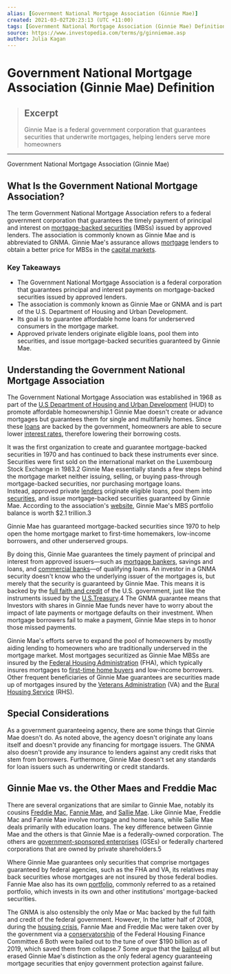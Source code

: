 ```yaml
---
alias: [Government National Mortgage Association (Ginnie Mae)]
created: 2021-03-02T20:23:13 (UTC +11:00)
tags: [Government National Mortgage Association (Ginnie Mae) Definition, Government National Mortgage Association (Ginnie Mae)]
source: https://www.investopedia.com/terms/g/ginniemae.asp
author: Julia Kagan
---
```


# Government National Mortgage Association (Ginnie Mae) Definition

> ## Excerpt
> Ginnie Mae is a federal government corporation that guarantees securities that underwrite mortgages, helping lenders serve more homeowners

---

Government National Mortgage Association (Ginnie Mae)
## What Is the Government National Mortgage Association?

The term Government National Mortgage Association refers to a federal government corporation that guarantees the timely payment of principal and interest on [mortgage-backed securities](https://www.investopedia.com/terms/m/mbs.asp) (MBSs) issued by approved lenders. The association is commonly known as Ginnie Mae and is abbreviated to GNMA. Ginnie Mae's assurance allows [mortgage](https://www.investopedia.com/terms/m/mortgage.asp) lenders to obtain a better price for MBSs in the [capital markets](https://www.investopedia.com/terms/c/capitalmarkets.asp).

### Key Takeaways

-   The Government National Mortgage Association is a federal corporation that guarantees principal and interest payments on mortgage-backed securities issued by approved lenders.
-   The association is commonly known as Ginnie Mae or GNMA and is part of the U.S. Department of Housing and Urban Development.
-   Its goal is to guarantee affordable home loans for underserved consumers in the mortgage market.
-   Approved private lenders originate eligible loans, pool them into securities, and issue mortgage-backed securities guaranteed by Ginnie Mae.

## Understanding the Government National Mortgage Association

The Government National Mortgage Association was established in 1968 as part of the [U.S Department of Housing and Urban Development](https://www.investopedia.com/terms/u/us-department-housing-urban-development-hud.asp) (HUD) to promote affordable homeownership.1 Ginnie Mae doesn't create or advance mortgages but guarantees them for single and multifamily homes. Since these [loans](https://www.investopedia.com/terms/l/loan.asp) are backed by the government, homeowners are able to secure lower [interest rates](https://www.investopedia.com/terms/i/interestrate.asp), therefore lowering their borrowing costs.

It was the first organization to create and guarantee mortgage-backed securities in 1970 and has continued to back these instruments ever since. Securities were first sold on the international market on the Luxembourg Stock Exchange in 1983.2 Ginnie Mae essentially stands a few steps behind the mortgage market neither issuing, selling, or buying pass-through mortgage-backed securities, nor purchasing mortgage loans. Instead, approved private [lenders](https://www.investopedia.com/terms/l/lender.asp) originate eligible loans, pool them into [securities](https://www.investopedia.com/terms/s/security.asp), and issue mortgage-backed securities guaranteed by Ginnie Mae. According to the association's [website](https://www.ginniemae.gov/pages/default.aspx), Ginnie Mae's MBS portfolio balance is worth $2.1 trillion.3

Ginnie Mae has guaranteed mortgage-backed securities since 1970 to help open the home mortgage market to first-time homemakers, low-income borrowers, and other underserved groups.

By doing this, Ginnie Mae guarantees the timely payment of principal and interest from approved issuers—such as [mortgage bankers](https://www.investopedia.com/terms/m/mortgagebanker.asp), savings and loans, and [commercial banks](https://www.investopedia.com/terms/c/commercialbank.asp)—of qualifying loans. An investor in a GNMA security doesn't know who the underlying issuer of the mortgages is, but merely that the security is guaranteed by Ginnie Mae. This means it is backed by the [full faith and credit](https://www.investopedia.com/terms/f/full-faith-credit.asp) of the U.S. government, just like the instruments issued by the [U.S.Treasury](https://www.investopedia.com/terms/u/ustreasury.asp).4 The GNMA guarantee means that Investors with shares in Ginnie Mae funds never have to worry about the impact of late payments or mortgage defaults on their investment. When mortgage borrowers fail to make a payment, Ginnie Mae steps in to honor those missed payments. 

Ginnie Mae's efforts serve to expand the pool of homeowners by mostly aiding lending to homeowners who are traditionally underserved in the mortgage market. Most mortgages securitized as Ginnie Mae MBSs are insured by the [Federal Housing Administration](https://www.investopedia.com/terms/f/federal-housing-administration.asp) (FHA), which typically insures mortgages to [first-time home buyers](https://www.investopedia.com/terms/f/firsttimehomebuyer.asp) and low-income borrowers. Other frequent beneficiaries of Ginnie Mae guarantees are securities made up of mortgages insured by the [Veterans Administration](https://www.investopedia.com/terms/v/veterans-administration.asp) (VA) and the [Rural Housing Service](https://www.investopedia.com/terms/r/rhs.asp) (RHS). 

## Special Considerations

As a government guaranteeing agency, there are some things that Ginnie Mae doesn't do. As noted above, the agency doesn't originate any loans itself and doesn't provide any financing for mortgage issuers. The GNMA also doesn't provide any insurance to lenders against any credit risks that stem from borrowers. Furthermore, Ginnie Mae doesn't set any standards for loan issuers such as underwriting or credit standards.

## Ginnie Mae vs. the Other Maes and Freddie Mac

There are several organizations that are similar to Ginnie Mae, notably its cousins [Freddie Mac](https://www.investopedia.com/terms/f/freddiemac.asp), [Fannie Mae](https://www.investopedia.com/mortgage/fannie-mae-loans/), and [Sallie Mae](https://www.investopedia.com/terms/s/salliemae.asp). Like Ginnie Mae, Freddie Mac and Fannie Mae involve mortgage and home loans, while Sallie Mae deals primarily with education loans. The key difference between Ginnie Mae and the others is that Ginnie Mae is a federally-owned corporation. The others are [government-sponsored enterprises](https://www.investopedia.com/terms/g/gse.asp) (GSEs) or federally chartered corporations that are owned by private shareholders.5 

Where Ginnie Mae guarantees only securities that comprise mortgages guaranteed by federal agencies, such as the FHA and VA, its relatives may back securities whose mortgages are not insured by those federal bodies. Fannie Mae also has its own [portfolio](https://www.investopedia.com/terms/p/portfolio.asp), commonly referred to as a retained portfolio, which invests in its own and other institutions' mortgage-backed securities. 

The GNMA is also ostensibly the only Mae or Mac backed by the full faith and credit of the federal government. However, In the latter half of 2008, during the [housing crisis](https://www.investopedia.com/terms/h/housing_bubble.asp), Fannie Mae and Freddie Mac were taken over by the government via a [conservatorship](https://www.investopedia.com/terms/c/conservatorship.asp) of the Federal Housing Finance Committee.6 Both were bailed out to the tune of over $190 billion as of 2019, which saved them from collapse.7 Some argue that the [bailout](https://www.investopedia.com/terms/b/bailout.asp) all but erased Ginnie Mae's distinction as the only federal agency guaranteeing mortgage securities that enjoy government protection against failure.
